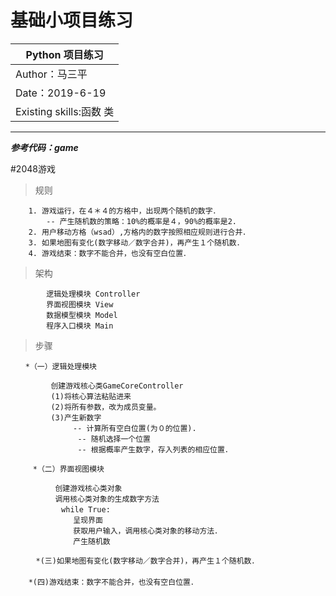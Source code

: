 基础小项目练习
==========================

| Python 项目练习 |
| --- |
| Author：马三平|
| Date：2019-6-19|
| Existing skills:函数 类
                
--------------------------

***参考代码：game***


#2048游戏
>规则

        1. 游戏运行，在４＊４的方格中，出现两个随机的数字．
        	-- 产生随机数的策略：10%的概率是４，90%的概率是2.
        2. 用户移动方格（wsad）,方格内的数字按照相应规则进行合并．
        3. 如果地图有变化(数字移动／数字合并)，再产生１个随机数．
        4. 游戏结束：数字不能合并，也没有空白位置．
>架构

            逻辑处理模块 Controller
            界面视图模块 View
            数据模型模块 Model                                    
            程序入口模块 Main
>步骤

    　　*（一）逻辑处理模块 
    
             创建游戏核心类GameCoreController
             (1)将核心算法粘贴进来
             (2)将所有参数，改为成员变量。
             (3)产生新数字
             　　　-- 计算所有空白位置(为０的位置).
                   -- 随机选择一个位置
                   -- 根据概率产生数字，存入列表的相应位置．
                   
         *（二）界面视图模块
         
         　　　创建游戏核心类对象
         　　　调用核心类对象的生成数字方法
            　　while True:
                  呈现界面
                  获取用户输入，调用核心类对象的移动方法．　
                  产生随机数
                  
        　*(三)如果地图有变化(数字移动／数字合并)，再产生１个随机数．
        　
        *(四)游戏结束：数字不能合并，也没有空白位置．
